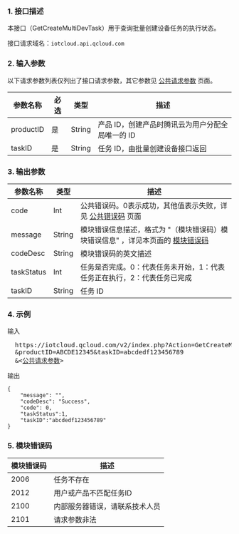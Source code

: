 ### 1. 接口描述
本接口（GetCreateMultiDevTask）用于查询批量创建设备任务的执行状态。

接口请求域名：`iotcloud.api.qcloud.com`


### 2. 输入参数

以下请求参数列表仅列出了接口请求参数，其它参数见 [公共请求参数](https://cloud.tencent.com/doc/api/229/6976) 页面。

| 参数名称      | 必选   | 类型     | 描述                          |
| --------- | ---- | ------ | --------------------------- |
| productID | 是    | String | 产品 ID，创建产品时腾讯云为用户分配全局唯一的 ID |
| taskID    | 是    | String | 任务 ID，由批量创建设备接口返回           |



### 3. 输出参数

| 参数名称       | 类型     | 描述                                       |
| ---------- | ------ | ---------------------------------------- |
| code       | Int    | 公共错误码。0表示成功，其他值表示失败，详见 [公共错误码](https://cloud.tencent.com/document/product/634/12279) 页面 |
| message    | String | 模块错误信息描述，格式为 "（模块错误码）模块错误信息" ，详见本页面的 [模块错误码](#module_error_info) |
| codeDesc   | String | 模块错误码的英文描述                               |
| taskStatus | Int    | 任务是否完成。0：代表任务未开始，1：代表任务正在执行，2：代表任务已完成    |
| taskID     | String | 任务 ID                                    |



### 4. 示例

输入

<pre>
  https://iotcloud.qcloud.com/v2/index.php?Action=GetCreateMultiDevTask
  &productID=ABCDE12345&taskID=abcdedf123456789
  &<<a href="https://cloud.tencent.com/doc/api/229/6976">公共请求参数</a>>
</pre>

输出

```
{       
    "message": "",
    "codeDesc": "Success",
    "code": 0,
    "taskStatus":1,
    "taskID":"abcdedf123456789"
}
```
<span id = "module_error_info"></span>
### 5. 模块错误码

| 模块错误码 | 描述              |
| ----- | --------------- |
| 2006  | 任务不存在           |
| 2012  | 用户或产品不匹配任务ID    |
| 2100  | 内部服务器错误，请联系技术人员 |
| 2101  | 请求参数非法          |





